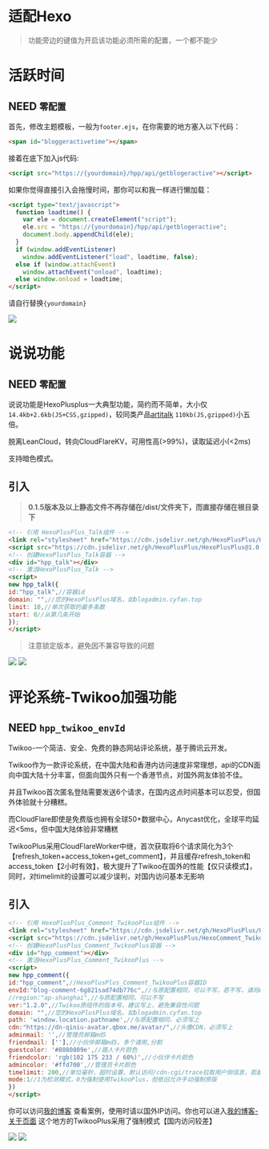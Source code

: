 # 适配Hexo

> 功能旁边的键值为开启该功能必须所需的配置，一个都不能少

# 活跃时间 

## NEED `零配置`

首先，修改主题模板，一般为`footer.ejs`，在你需要的地方塞入以下代码：

```html
<span id="bloggeractivetime"></span>
```

接着在底下加入js代码:

```html
<script src="https://{yourdomain}/hpp/api/getblogeractive"></script>
```

如果你觉得直接引入会拖慢时间，那你可以和我一样进行懒加载：

```html
<script type="text/javascript">
  function loadtime() {
    var ele = document.createElement("script");
    ele.src = "https://{yourdomain}/hpp/api/getblogeractive";
    document.body.appendChild(ele);
  }
  if (window.addEventListener)
    window.addEventListener("load", loadtime, false);
  else if (window.attachEvent)
    window.attachEvent("onload", loadtime);
  else window.onload = loadtime;
</script>
```

请自行替换`{yourdomain}`

![](https://cdn.jsdelivr.net/gh/HexoPlusPlus/CDN@master/doc_img/b_8.png)

# 说说功能 

## NEED `零配置`

说说功能是HexoPlusplus一大典型功能，简约而不简单，大小仅`14.4kb+2.6kb(JS+CSS,gzipped)`，较同类产品[artitalk](https://artitalk.js.org/) `110kb(JS,gzipped)`小五倍。

脱离LeanCloud，转向CloudFlareKV，可用性高(>99%)，读取延迟小(<2ms)

支持暗色模式。

## 引入

> **0.1.5版本及以上静态文件不再存储在/dist/文件夹下，而直接存储在根目录下**

```html
<!-- 引用 HexoPlusPlus_Talk组件 -->
<link rel="stylesheet" href="https://cdn.jsdelivr.net/gh/HexoPlusPlus/HexoPlusPlus@1.0.7/talk.css" /> 
<script src="https://cdn.jsdelivr.net/gh/HexoPlusPlus/HexoPlusPlus@1.0.7/talk_user.js"></script>
<!-- 创建HexoPlusPlus_Talk容器 -->
<div id="hpp_talk"></div>
<!-- 激活HexoPlusPlus_Talk -->
<script>
new hpp_talk({
id:"hpp_talk",//容器id
domain: "",//您的HexoPlusPlus域名，如blogadmin.cyfan.top
limit: 10,//单次获取的最多条数
start: 0//从第几条开始
});
</script>
```

> 注意锁定版本，避免因不兼容导致的问题

![](https://cdn.jsdelivr.net/gh/HexoPlusPlus/CDN@master/doc_img/b_9.png)
![](https://cdn.jsdelivr.net/gh/HexoPlusPlus/CDN@master/doc_img/b_10.png)

# 评论系统-Twikoo加强功能 

## NEED `hpp_twikoo_envId`

Twikoo-一个简洁、安全、免费的静态网站评论系统，基于腾讯云开发。

Twikoo作为一款评论系统，在中国大陆和香港内访问速度非常理想，api的CDN面向中国大陆十分丰富，但面向国外只有一个香港节点，对国外网友体验不佳。

并且Twikoo首次匿名登陆需要发送6个请求，在国内这点时间基本可以忍受，但国外体验就十分糟糕。

而CloudFlare即使是免费版也拥有全球50+数据中心，Anycast优化，全球平均延迟<5ms，但中国大陆体验非常糟糕

TwikooPlus采用CloudFlareWorker中继，首次获取将6个请求简化为3个【refresh_token+access_token+get_comment】，并且缓存refresh_token和access_token【2小时有效】，极大提升了Twikoo在国外的性能【仅只读模式】，同时，对timelimit的设置可以减少误判，对国内访问基本无影响

## 引入


```html
<!-- 引用 HexoPlusPlus_Comment_TwikooPlus组件 -->
<link rel="stylesheet" href="https://cdn.jsdelivr.net/gh/HexoPlusPlus/HexoComment_TwikooPlus@main/dist/comment.css" /> 
<script src="https://cdn.jsdelivr.net/gh/HexoPlusPlus/HexoComment_TwikooPlus@main/dist/comment.js"></script>
<!-- 创建HexoPlusPlus_Comment_TwikooPlus容器 -->
<div id="hpp_comment"></div>
<!-- 激活HexoPlusPlus_Comment_TwikooPlus -->
<script>
new hpp_comment({
id:"hpp_comment",//HexoPlusPlus_Comment_TwikooPlus容器ID
envId:"blog-comment-6g821sad74db776c",//与原配置相同，可以不写，若不写，请将mode改为0
//region:"ap-shanghai",//与原配置相同，可以不写
ver:"1.2.0",//Twikoo原组件的版本号，建议写上，避免兼容性问题
domain: "",//您的HexoPlusPlus域名，如blogadmin.cyfan.top
path: 'window.location.pathname',//与原配置相同，必须写上
cdn:"https://dn-qiniu-avatar.qbox.me/avatar/",//头像CDN，必须写上
adminmail: '',//管理员邮箱md5
friendmail: [''],//小伙伴邮箱md5，多个请用,分割
guestcolor: '#8080809e',//路人卡片颜色
friendcolor: 'rgb(102 175 233 / 60%)',//小伙伴卡片颜色
admincolor: '#ffd700',//管理员卡片颜色
timelimit: 200,//单位毫秒，超时设置，默认访问/cdn-cgi/trace拉取用户侧信息，若超过timelimit/位置是CN【中国大陆】/位置是HK【中国香港】则使用Twikoo原生，否则使用TwikooPlus中继
mode:1//1为检测模式，0为强制使用TwikooPlus，但依旧允许手动强制原版
})
</script>
```

你可以访问[我的博客](https://blog.cyfan.top/com/) 查看案例，使用时请以国外IP访问。你也可以进入[我的博客-关于页面](https://blog.cyfan.top/about/) 这个地方的TwikooPlus采用了强制模式【国内访问较差】 

![](https://cdn.jsdelivr.net/gh/HexoPlusPlus/CDN@master/doc_img/b_11.png)
![](https://cdn.jsdelivr.net/gh/HexoPlusPlus/CDN@master/doc_img/b_12.png)

